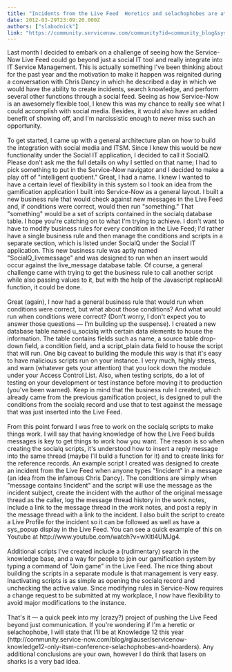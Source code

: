 ```yaml
---
title: "Incidents from the Live Feed  Heretics and selachophobes are at it again"
date: 2012-03-29T23:09:20.000Z
authors: ["slabodnick"]
link: "https://community.servicenow.com/community?id=community_blog&sys_id=d09d6a69dbd0dbc01dcaf3231f9619a7"
---
```

<p>Last month I decided to embark on a challenge of seeing how the Service-Now Live Feed could go beyond just a social IT tool and really integrate into IT Service Management. This is actually something I've been thinking about for the past year and the motivation to make it happen was reignited during a conversation with Chris Dancy in which he described a day in which we would have the ability to create incidents, search knowledge, and perform several other functions through a social feed. Seeing as how Service-Now is an awesomely flexible tool, I knew this was my chance to really see what I could accomplish with social media. Besides, it would also have an added benefit of showing off, and I'm narcissistic enough to never miss such an opportunity.<br /><br />To get started, I came up with a general architecture plan on how to build the integration with social media and ITSM. Since I knew this would be new functionality under the Social IT application, I decided to call it SocialQ. Please don't ask me the full details on why I settled on that name; I had to pick something to put in the Service-Now navigator and I decided to make a play off of "intelligent quotient." Great, I had a name. I knew I wanted to have a certain level of flexibility in this system so I took an idea from the gamification application I built into Service-Now as a general layout. I built a new business rule that would check against new messages in the Live Feed and, if conditions were correct, would then run "something." That "something" would be a set of scripts contained in the socialq database table. I hope you're catching on to what I'm trying to achieve. I don't want to have to modify business rules for every condition in the Live Feed; I'd rather have a single business rule and then manage the conditions and scripts in a separate section, which is listed under SocialQ under the Social IT application. This new business rule was aptly named "SocialQ_livemessage" and was designed to run when an insert would occur against the live_message database table. Of course, a general challenge came with trying to get the business rule to call another script while also passing values to it, but with the help of the Javascript replaceAll function, it could be done.<br /><br />Great (again), I now had a general business rule that would run when conditions were correct, but what about those conditions? And what would run when conditions were correct? (Don't worry, I don't expect you to answer those questions — I'm building up the suspense). I created a new database table named u_socialq with certain data elements to house the information. The table contains fields such as name, a source table drop-down field, a condition field, and a script_plain data field to house the script that will run. One big caveat to building the module this way is that it's easy to have malicious scripts run on your instance. I very much, highly stress, and warn (whatever gets your attention) that you lock down the module under your Access Control List. Also, when testing scripts, do a lot of testing on your development or test instance before moving it to production (you've been warned). Keep in mind that the business rule I created, which already came from the previous gamification project, is designed to pull the conditions from the socialq record and use that to test against the message that was just inserted into the Live Feed.<br /><br />From this point forward I was free to work on the socialq scripts to make things work. I will say that having knowledge of how the Live Feed builds messages is key to get things to work how you want. The reason is so when creating the socialq scripts, it's understood how to insert a reply message into the same thread (maybe I'll build a function for it) and to create links for the reference records. An example script I created was designed to create an incident from the Live Feed when anyone types "!incident" in a message (an idea from the infamous Chris Dancy). The conditions are simply when "message contains !incident" and the script will use the message as the incident subject, create the incident with the author of the original message thread as the caller, log the message thread history in the work notes, include a link to the message thread in the work notes, and post a reply in the message thread with a link to the incident. I also built the script to create a Live Profile for the incident so it can be followed as well as have a sys_popup display in the Live Feed. You can see a quick example of this on Youtube at http://www.youtube.com/watch?v=wXltl4UMJg4.<br /><br />Additional scripts I've created include a (rudimentary) search in the knowledge base, and a way for people to join our gamification system by typing a command of "Join game" in the Live Feed. The nice thing about building the scripts in a separate module is that management is very easy. Inactivating scripts is as simple as opening the socialq record and unchecking the active value. Since modifying rules in Service-Now requires a change request to be submitted at my workplace, I now have flexibility to avoid major modifications to the instance.<br /><br />That's it — a quick peek into my (crazy?) project of pushing the Live Feed beyond just communication. If you're wondering if I'm a heretic or selachophobe, I will state that I'll be at Knowledge 12 this year (http://community.service-now.com/blog/rglauser/servicenow-knowledge12-only-itsm-conference-selachophobes-and-hoarders). Any additional conclusions are your own, however I do think that lasers on sharks is a very bad idea.</p>